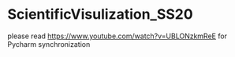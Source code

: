 # ScientificVisulization_SS20
please read https://www.youtube.com/watch?v=UBLONzkmReE for Pycharm synchronization
